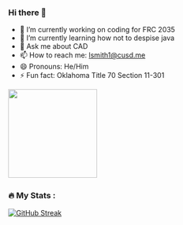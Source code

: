 ### Hi there 👋
- 🔭 I’m currently working on coding for FRC 2035
- 🌱 I’m currently learning how not to despise java    
- 💬 Ask me about CAD
- 📫 How to reach me: lsmith1@cusd.me 
- 😄 Pronouns: He/Him
- ⚡ Fun fact: Oklahoma Title 70 Section 11-301
<img height="180em" src="https://github-readme-stats.vercel.app/api?username=Mr-Smith1&show_icons=true&hide_border=true&&count_private=true&include_all_commits=true" />
<img src="https://komarev.com/ghpvc/?username=Mr-Smith1&style=flat-square&color=blue" alt=""/>

### :fire: My Stats :
[![GitHub Streak](https://github-readme-streak-stats.herokuapp.com?user=Mr-Smith1&theme=dark&hide_border=true)](https://git.io/streak-stats)
